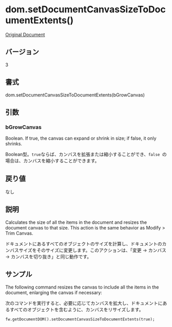 # dom.setDocumentCanvasSizeToDocumentExtents()

[Original Document](http://help.adobe.com/en_US/fireworks/cs/extend/WS5b3ccc516d4fbf351e63e3d1183c94856c-7a97.html)

## バージョン

3

## 書式

dom.setDocumentCanvasSizeToDocumentExtents(bGrowCanvas)

## 引数

### bGrowCanvas

Boolean. If true, the canvas can expand or shrink in size; if false, it only shrinks.

Boolean型。```true```ならば、カンバスを拡張または縮小することができ、```false	```の場合は、カンバスを縮小することができます。

## 戻り値

なし

## 説明

Calculates the size of all the items in the document and resizes the document canvas to that size. This action is the same behavior as Modify > Trim Canvas.

ドキュメントにあるすべてのオブジェクトのサイズを計算し、ドキュメントのカンバスサイズをそのサイズに変更します。このアクションは、「変更 -> カンバス -> カンバスを切り抜き」と同じ動作です。

## サンプル

The following command resizes the canvas to include all the items in the document, enlarging the canvas if necessary:

次のコマンドを実行すると、必要に応じてカンバスを拡大し、ドキュメントにあるすべてのオブジェクトを含むように、カンバスをリサイズします。

```
fw.getDocumentDOM().setDocumentCanvasSizeToDocumentExtents(true);
```